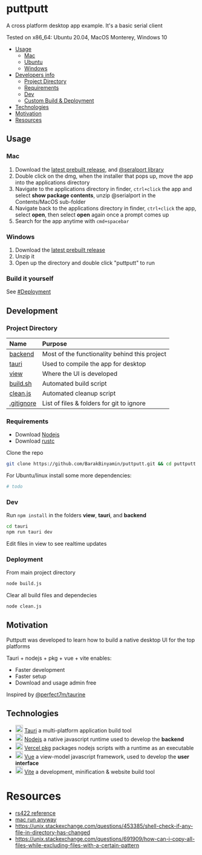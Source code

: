 # puttputt
A cross platform desktop app example. It's a basic serial client

Tested on x86_64: Ubuntu 20.04, MacOS Monterey, Windows 10

- [Usage](#usage)
    - [Mac](#mac)
    - [Ubuntu](#ubuntu)
    - [Windows](#windows)
- [Developers info](#development)
    - [Project Directory](#project-directory)
    - [Requirements](#requirements)
    - [Dev](#dev)
    - [Custom Build & Deployment](#deployment)
- [Technologies](#technologies)
- [Motivation](#motivation)
- [Resources](#resources)

## Usage
### Mac 
1. Download the [latest prebuilt release](https://github.com/BarakBinyamin/puttputt/releases/download/mint/statusdashboard_0.0.0_x64.dmg), and [@seralport library](https://github.com/BarakBinyamin/puttputt/releases/download/mint/@serialport-macx86.zip)
2. Double click on the dmg, when the installer that pops up, move the app into the applications directory
3. Navigate to the applications directory in finder, `ctrl+click` the app and select **show package contents**, unzip @serialport in the Contents/MacOS sub-folder
4. Navigate back to the applications directory in finder, `ctrl+click` the app, select **open**, then select **open** again once a prompt comes up
5. Search for the app anytime with `cmd+spacebar`
### Windows
1. Download the [latest prebuilt release](https://github.com/BarakBinyamin/puttputt/releases/download/mint/statusdashboard_0.0.0_x64.dmg)
2. Unzip it
3. Open up the directory and double click "puttputt" to run

### Build it yourself
See [#Deployment](#deployment)

##  Development
### Project Directory
| Name                                   | Purpose                                       | 
| :--                                    | :--                                           |
|[backend](backend)                      | Most of the functionality behind this project |
|[tauri](tauri)                          | Used to compile the app for desktop           |
|[view](view)                            | Where the UI is developed                     |   
|[build.sh](build.js)                    | Automated build script                        |
|[clean.js](clean.js)                    | Automated cleanup script                      |
|[.gitignore](.gitignore)                | List of files & folders for git to ignore     |

### Requirements
- Download [Nodejs](https://nodejs.org/en)
- Download [rustc](https://www.rust-lang.org/tools/install)

Clone the repo
```bash
git clone https://github.com/BarakBinyamin/puttputt.git && cd puttputt
```

For Ubuntu/linux install some more dependencies:
```bash
# todo
```

### Dev
Run `npm install` in the folders **view**, **tauri**, and **backend**
```bash
cd tauri
npm run tauri dev
```
Edit files in view to see realtime updates

### Deployment
From main project directory
```bash
node build.js
```
Clear all build files and dependecies
```bash
node clean.js
```

## Motivation
Puttputt was developed to learn how to build a native desktop UI for the top platforms

Tauri + nodejs + pkg + vue + vite enables:
- Faster development
- Faster setup
- Download and usage admin free

Inspired by [@perfect7m/taurine](https://github.com/Perfect7M/taurine)

## Technologies
- <img text-align="center" src="https://tauri.app/meta/favicon-144x144.png" height="20px"/> [Tauri](https://tauri.app/)  a multi-platform  application build tool
- <img text-align="center" src="https://nodejs.org//static/images/favicons/favicon.png" height="20px"/> [Nodejs](https://nodejs.org/en) a native javascript runtime used to develop the **backend**
- <img text-align="center" src="https://assets.vercel.com/image/upload/front/favicon/vercel/57x57.png" height="20px"/> [Vercel pkg](https://www.npmjs.com/package/pkg) packages nodejs scripts with a runtime as an executable
- <img text-align="center" src="https://vuejs.org/logo.svg" height="20px"/>  [Vue](https://vuejs.org/) a view-model javascript framework, used to develop the **user interface**
- <img text-align="center" src="https://vitejs.dev/logo.svg" height="20px"/> [Vite](https://vitejs.dev/) a development, minification & website build tool

# Resources
- [rs422 reference](https://stackoverflow.com/questions/67905013/node-serialport-not-receiving-data)
- [mac run anyway](https://www.lifewire.com/fix-developer-cannot-be-verified-error-5183898)
- https://unix.stackexchange.com/questions/453385/shell-check-if-any-file-in-directory-has-changed
- https://unix.stackexchange.com/questions/691909/how-can-i-copy-all-files-while-excluding-files-with-a-certain-pattern
